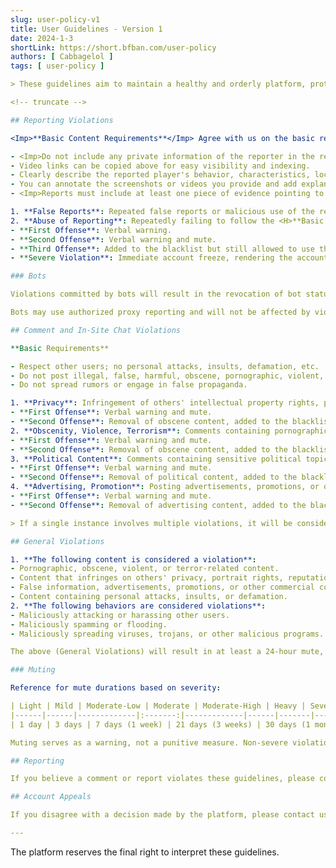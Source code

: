 ```yaml
---
slug: user-policy-v1
title: User Guidelines - Version 1
date: 2024-1-3
shortLink: https://short.bfban.com/user-policy
authors: [ Cabbagelol ]
tags: [ user-policy ]

> These guidelines aim to maintain a healthy and orderly platform, protect the legitimate rights and interests of all users, and regulate user behavior. These guidelines apply to all users of this platform.

<!-- truncate -->

## Reporting Violations

<Imp>**Basic Content Requirements**</Imp> Agree with us on the basic requirements for reporting:

- <Imp>Do not include any private information of the reporter in the report.</Imp>
- Video links can be copied above for easy visibility and indexing.
- Clearly describe the reported player's behavior, characteristics, location, and time of occurrence, list their cheating content, and provide reasons.
- You can annotate the screenshots or videos you provide and add explanations.
- <Imp>Reports must include at least one piece of evidence pointing to the reported player. Evidence can be links, images, videos, etc.</Imp>

1. **False Reports**: Repeated false reports or malicious use of the reporting function will result in immediate blacklisting.
2. **Abuse of Reporting**: Repeatedly failing to follow the <H>**Basic Content Requirements**</H> for reports.
- **First Offense**: Verbal warning.
- **Second Offense**: Verbal warning and mute.
- **Third Offense**: Added to the blacklist but still allowed to use the platform.
- **Severe Violation**: Immediate account freeze, rendering the account unusable.

### Bots

Violations committed by bots will result in the revocation of bot status and <Imp>freezing</Imp> of the account. As a bot owner, you must filter reported content and record the source platform of the report, the time of the report, and the user identifier of the reporting platform for management.

Bots may use authorized proxy reporting and will not be affected by violations.

## Comment and In-Site Chat Violations

**Basic Requirements**

- Respect other users; no personal attacks, insults, defamation, etc.
- Do not post illegal, false, harmful, obscene, pornographic, violent, or terror-related content.
- Do not spread rumors or engage in false propaganda.

1. **Privacy**: Infringement of others' intellectual property rights, portrait rights, privacy rights, or other legitimate rights.
- **First Offense**: Verbal warning and mute.
- **Second Offense**: Removal of obscene content, added to the blacklist but still allowed to use the platform.
2. **Obscenity, Violence, Terrorism**: Comments containing pornographic, violent, or terror-related multimedia, etc.
- **First Offense**: Verbal warning and mute.
- **Second Offense**: Removal of obscene content, added to the blacklist but still allowed to use the platform, and muted.
3. **Political Content**: Comments containing sensitive political topics; the community does not allow political discussions.
- **First Offense**: Verbal warning and mute.
- **Second Offense**: Removal of political content, added to the blacklist but still allowed to use the platform, and muted.
4. **Advertising, Promotion**: Posting advertisements, promotions, or other commercial information.
- **First Offense**: Verbal warning and mute.
- **Second Offense**: Removal of advertising content, added to the blacklist but still allowed to use the platform.

> If a single instance involves multiple violations, it will be considered a severe violation, resulting in immediate account freeze and rendering the account unusable.

## General Violations

1. **The following content is considered a violation**:
- Pornographic, obscene, violent, or terror-related content.
- Content that infringes on others' privacy, portrait rights, reputation rights, or other legitimate rights.
- False information, advertisements, promotions, or other commercial content.
- Content containing personal attacks, insults, or defamation.
2. **The following behaviors are considered violations**:
- Maliciously attacking or harassing other users.
- Maliciously spamming or flooding.
- Maliciously spreading viruses, trojans, or other malicious programs.

The above (General Violations) will result in at least a 24-hour mute, with the duration determined by the moderators.

### Muting

Reference for mute durations based on severity:

| Light | Mild | Moderate-Low | Moderate | Moderate-High | Heavy | Severe | Extreme |
|------|------|-------------|:-------:|-------------|------|-------|--------|
| 1 day | 3 days | 7 days (1 week) | 21 days (3 weeks) | 30 days (1 month) | 3 years | 8 years | 100 years |

Muting serves as a warning, not a punitive measure. Non-severe violations will result in a mute of at least 24 hours, up to a maximum of "Moderate" level.

## Reporting

If you believe a comment or report violates these guidelines, please contact us via the administrative email at services@bfban.com. The moderators will review and take action.

## Account Appeals

If you disagree with a decision made by the platform, please contact us via the administrative email at services@bfban.com.

---
```


The platform reserves the final right to interpret these guidelines.
